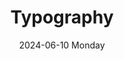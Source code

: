 ---
date:
- 2024-06-10 Monday
coverimage: ../assets/lists_icon_1710524790703_0.jpg
description: Typeface and typescale available for [wonyoungjang.org]({{< ref "/" >}})
title: Typography
type: showcase/tokens
layout: typography
---